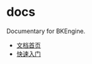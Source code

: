 # docs
Documentary for BKEngine.

- [文档首页](http://bkengine.github.io/docs)
- [快速入门](http://bkengine.github.io/docs/html/quickstart.html)
